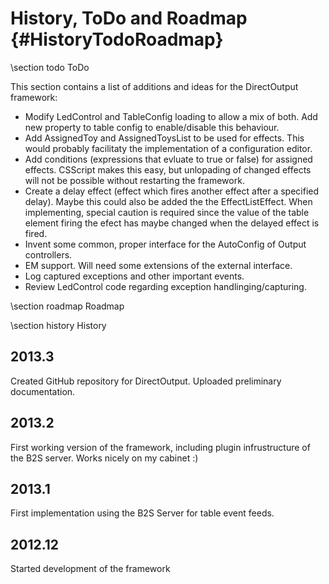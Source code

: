 ﻿History, ToDo and Roadmap {#HistoryTodoRoadmap}
====================

\section todo ToDo

This section contains a list of additions and ideas for the DirectOutput framework:

- Modify LedControl and TableConfig loading to allow a mix of both. Add new property to table config to enable/disable this behaviour.
- Add AssignedToy and AssignedToysList to be used for effects. This would probably facilitaty the implementation of a configuration editor.
- Add conditions (expressions that evluate to true or false) for assigned effects. CSScript makes this easy, but unlopading of changed effects will not be possible without restarting the framework.
- Create a delay effect (effect which fires another effect after a specified delay). Maybe this could also be added the the EffectListEffect. When implementing, special caution is required since the value of the table element firing the efect has maybe changed when the delayed effect is fired.
- Invent some common, proper interface for the AutoConfig of Output controllers.
- EM support. Will need some extensions of the external interface.
- Log captured exceptions and other important events.
- Review LedControl code regarding exception handlinging/capturing.

\section roadmap Roadmap



\section history History


2013.3
-
Created GitHub repository for DirectOutput. Uploaded preliminary documentation.

2013.2
-
First working version of the framework, including plugin infrustructure of the B2S server. Works nicely on my cabinet :)

2013.1
-
First implementation using the B2S Server for table event feeds.

2012.12
-
Started development of the framework


